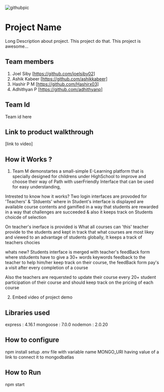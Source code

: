 ![githubpic](https://user-images.githubusercontent.com/126552313/221784874-670cd550-8440-4f18-bc5e-44257752c230.png)

# Project Name
Long Description about project. This project do that. This project is awesome...
## Team members
1. Joel Siby [https://github.com/joelsiby02]
2. Ashik Kabeer [https://github.com/ashikkabeer]
3. Hashir P M [https://github.com/Hashirx03]
4. Adhithyan P [https://github.com/adhithyanp]
## Team Id
Team id here
## Link to product walkthrough
[link to video]
## How it Works ?
1. Team M demonstartes a small-simple E-Learning platform that is specially designed for childrens under HighSchool to improve and choose their way of Path with userFriendly Interface that can be used for easy understanding,

Intrested to know how it works?
	Two login interfaces are provoded for 'Teachers' & 'Stduents'
where in Student's interface is displayed are available course contents and gamified in a way that students are rewarded in a way that challenges are succeeded & also it keeps track on Students choicde of selection

On teacher's inerface is provided is What all courses can 'this' teacher provide to the students and kept in track that what courses are most likey and viewed to an advantage of students globally, It keeps a track of teachers chocies

whats new?
Students interface is merged with teacher's feedBack form where stdudents have to give a 30+ words keywords feedback to the teacher to help him/her keep track on their course, the feedBack form pay's a visit after every completion of a course


Also the teachers are requersted to update their course every 20+ student participation of their course and should keep track on the pricing of each course



2. Embed video of project demo
## Libraries used
express : 4.16.1
mongoose : 7.0.0
nodemon : 2.0.20

## How to configure
npm install
setup .env file with variable name MONGO_URI having value of a link to connect it to mongodbatlas
## How to Run
npm start
